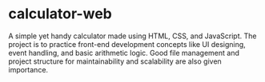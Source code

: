 # calculator-web
A simple yet handy calculator made using HTML, CSS, and JavaScript. The project is to practice front-end development concepts like UI designing, event handling, and basic arithmetic logic. Good file management and project structure for maintainability and scalability are also given importance.
